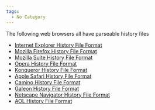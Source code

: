 ```yaml
---
tags:
  - No Category
---
```

The following web browsers all have parseable history files

- [Internet Explorer History File
  Format](internet_explorer_history_file_format.md)
- [Mozilla Firefox History File
  Format](mozilla_firefox_history_file_format.md)
- [Mozilla Suite History File
  Format](mozilla_suite_history_file_format.md)
- [Opera History File Format](opera_history_file_format.md)
- [Konqueror History File
  Format](konqueror_history_file_format.md)
- [Apple Safari History File
  Format](apple_safari_history_file_format.md)
- [Camino History File Format](camino_history_file_format.md)
- [Galeon History File Format](galeon_history_file_format.md)
- [Netscape Navigator History File
  Format](netscape_navigator_history_file_format.md)
- [AOL History File Format](aol_history_file_format.md)